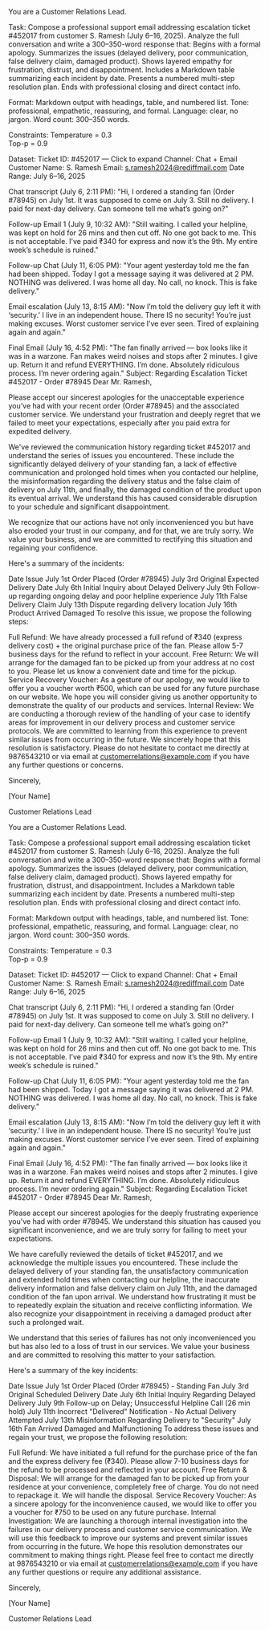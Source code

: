 You are a Customer Relations Lead.

Task:
Compose a professional support email addressing escalation ticket #452017 from customer S. Ramesh (July 6–16, 2025). Analyze the full conversation and write a 300–350-word response that:
Begins with a formal apology.
Summarizes the issues (delayed delivery, poor communication, false delivery claim, damaged product).
Shows layered empathy for frustration, distrust, and disappointment.
Includes a Markdown table summarizing each incident by date.
Presents a numbered multi-step resolution plan.
Ends with professional closing and direct contact info.

Format:
Markdown output with headings, table, and numbered list.
Tone: professional, empathetic, reassuring, and formal.
Language: clear, no jargon.
Word count: 300–350 words.

Constraints:
Temperature = 0.3  
Top-p = 0.9  

Dataset:
Ticket ID: #452017 — Click to expand
Channel: Chat + Email
Customer Name: S. Ramesh
Email: s.ramesh2024@rediffmail.com
Date Range: July 6–16, 2025

Chat transcript (July 6, 2:11 PM): "Hi, I ordered a standing fan (Order #78945) on July 1st. It was supposed to come on July 3. Still no delivery. I paid for next-day delivery. Can someone tell me what’s going on?"

Follow-up Email 1 (July 9, 10:32 AM): "Still waiting. I called your helpline, was kept on hold for 26 mins and then cut off. No one got back to me. This is not acceptable. I’ve paid ₹340 for express and now it’s the 9th. My entire week’s schedule is ruined."

Follow-up Chat (July 11, 6:05 PM): "Your agent yesterday told me the fan had been shipped. Today I got a message saying it was delivered at 2 PM. NOTHING was delivered. I was home all day. No call, no knock. This is fake delivery."

Email escalation (July 13, 8:15 AM): "Now I’m told the delivery guy left it with ‘security.’ I live in an independent house. There IS no security! You’re just making excuses. Worst customer service I’ve ever seen. Tired of explaining again and again."

Final Email (July 16, 4:52 PM): "The fan finally arrived — box looks like it was in a warzone. Fan makes weird noises and stops after 2 minutes. I give up. Return it and refund EVERYTHING. I’m done. Absolutely ridiculous process. I’m never ordering again."
Subject: Regarding Escalation Ticket #452017 - Order #78945
Dear Mr. Ramesh,

Please accept our sincerest apologies for the unacceptable experience you’ve had with your recent order (Order #78945) and the associated customer service. We understand your frustration and deeply regret that we failed to meet your expectations, especially after you paid extra for expedited delivery.

We've reviewed the communication history regarding ticket #452017 and understand the series of issues you encountered. These include the significantly delayed delivery of your standing fan, a lack of effective communication and prolonged hold times when you contacted our helpline, the misinformation regarding the delivery status and the false claim of delivery on July 11th, and finally, the damaged condition of the product upon its eventual arrival. We understand this has caused considerable disruption to your schedule and significant disappointment.

We recognize that our actions have not only inconvenienced you but have also eroded your trust in our company, and for that, we are truly sorry. We value your business, and we are committed to rectifying this situation and regaining your confidence.

Here's a summary of the incidents:

Date	Issue
July 1st	Order Placed (Order #78945)
July 3rd	Original Expected Delivery Date
July 6th	Initial Inquiry about Delayed Delivery
July 9th	Follow-up regarding ongoing delay and poor helpline experience
July 11th	False Delivery Claim
July 13th	Dispute regarding delivery location
July 16th	Product Arrived Damaged
To resolve this issue, we propose the following steps:

Full Refund: We have already processed a full refund of ₹340 (express delivery cost) + the original purchase price of the fan. Please allow 5-7 business days for the refund to reflect in your account.
Free Return: We will arrange for the damaged fan to be picked up from your address at no cost to you. Please let us know a convenient date and time for the pickup.
Service Recovery Voucher: As a gesture of our apology, we would like to offer you a voucher worth ₹500, which can be used for any future purchase on our website. We hope you will consider giving us another opportunity to demonstrate the quality of our products and services.
Internal Review: We are conducting a thorough review of the handling of your case to identify areas for improvement in our delivery process and customer service protocols. We are committed to learning from this experience to prevent similar issues from occurring in the future.
We sincerely hope that this resolution is satisfactory. Please do not hesitate to contact me directly at 9876543210 or via email at customerrelations@example.com if you have any further questions or concerns.

Sincerely,

[Your Name]

Customer Relations Lead

You are a Customer Relations Lead.

Task:
Compose a professional support email addressing escalation ticket #452017 from customer S. Ramesh (July 6–16, 2025). Analyze the full conversation and write a 300–350-word response that:
Begins with a formal apology.
Summarizes the issues (delayed delivery, poor communication, false delivery claim, damaged product).
Shows layered empathy for frustration, distrust, and disappointment.
Includes a Markdown table summarizing each incident by date.
Presents a numbered multi-step resolution plan.
Ends with professional closing and direct contact info.

Format:
Markdown output with headings, table, and numbered list.
Tone: professional, empathetic, reassuring, and formal.
Language: clear, no jargon.
Word count: 300–350 words.

Constraints:
Temperature = 0.3  
Top-p = 0.9  

Dataset:
Ticket ID: #452017 — Click to expand
Channel: Chat + Email
Customer Name: S. Ramesh
Email: s.ramesh2024@rediffmail.com
Date Range: July 6–16, 2025

Chat transcript (July 6, 2:11 PM): "Hi, I ordered a standing fan (Order #78945) on July 1st. It was supposed to come on July 3. Still no delivery. I paid for next-day delivery. Can someone tell me what’s going on?"

Follow-up Email 1 (July 9, 10:32 AM): "Still waiting. I called your helpline, was kept on hold for 26 mins and then cut off. No one got back to me. This is not acceptable. I’ve paid ₹340 for express and now it’s the 9th. My entire week’s schedule is ruined."

Follow-up Chat (July 11, 6:05 PM): "Your agent yesterday told me the fan had been shipped. Today I got a message saying it was delivered at 2 PM. NOTHING was delivered. I was home all day. No call, no knock. This is fake delivery."

Email escalation (July 13, 8:15 AM): "Now I’m told the delivery guy left it with ‘security.’ I live in an independent house. There IS no security! You’re just making excuses. Worst customer service I’ve ever seen. Tired of explaining again and again."

Final Email (July 16, 4:52 PM): "The fan finally arrived — box looks like it was in a warzone. Fan makes weird noises and stops after 2 minutes. I give up. Return it and refund EVERYTHING. I’m done. Absolutely ridiculous process. I’m never ordering again."
Subject: Regarding Escalation Ticket #452017 - Order #78945
Dear Mr. Ramesh,

Please accept our sincerest apologies for the deeply frustrating experience you've had with order #78945. We understand this situation has caused you significant inconvenience, and we are truly sorry for failing to meet your expectations.

We have carefully reviewed the details of ticket #452017, and we acknowledge the multiple issues you encountered. These include the delayed delivery of your standing fan, the unsatisfactory communication and extended hold times when contacting our helpline, the inaccurate delivery information and false delivery claim on July 11th, and the damaged condition of the fan upon arrival. We understand how frustrating it must be to repeatedly explain the situation and receive conflicting information. We also recognize your disappointment in receiving a damaged product after such a prolonged wait.

We understand that this series of failures has not only inconvenienced you but has also led to a loss of trust in our services. We value your business and are committed to resolving this matter to your satisfaction.

Here's a summary of the key incidents:

Date	Issue
July 1st	Order Placed (Order #78945) - Standing Fan
July 3rd	Original Scheduled Delivery Date
July 6th	Initial Inquiry Regarding Delayed Delivery
July 9th	Follow-up on Delay; Unsuccessful Helpline Call (26 min hold)
July 11th	Incorrect "Delivered" Notification - No Actual Delivery Attempted
July 13th	Misinformation Regarding Delivery to "Security"
July 16th	Fan Arrived Damaged and Malfunctioning
To address these issues and regain your trust, we propose the following resolution:

Full Refund: We have initiated a full refund for the purchase price of the fan and the express delivery fee (₹340). Please allow 7-10 business days for the refund to be processed and reflected in your account.
Free Return & Disposal: We will arrange for the damaged fan to be picked up from your residence at your convenience, completely free of charge. You do not need to repackage it. We will handle the disposal.
Service Recovery Voucher: As a sincere apology for the inconvenience caused, we would like to offer you a voucher for ₹750 to be used on any future purchase.
Internal Investigation: We are launching a thorough internal investigation into the failures in our delivery process and customer service communication. We will use this feedback to improve our systems and prevent similar issues from occurring in the future.
We hope this resolution demonstrates our commitment to making things right. Please feel free to contact me directly at 9876543210 or via email at customerrelations@example.com if you have any further questions or require any additional assistance.

Sincerely,

[Your Name]

Customer Relations Lead